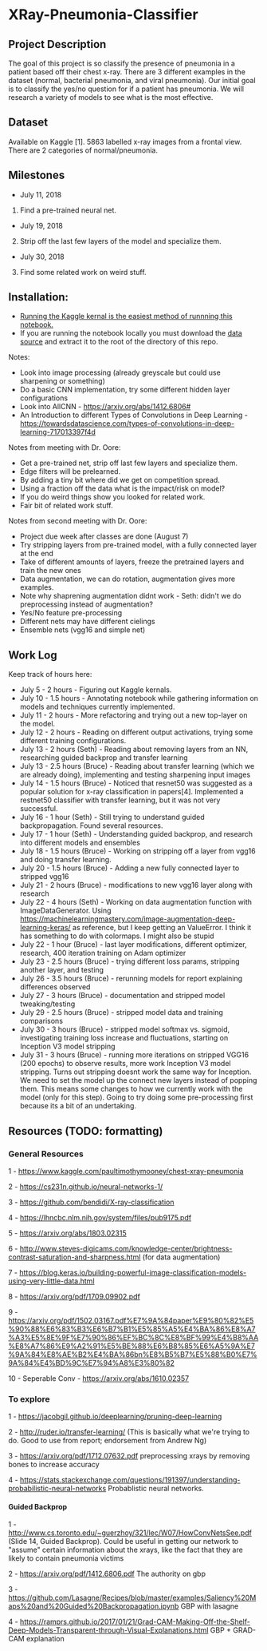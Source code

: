 # XRay-Pneumonia-Classifier

## Project Description
The goal of this project is so classify the presence of pneumonia in a patient based off their chest x-ray. There are 3 different examples in the dataset (normal, bacterial pneumonia, and viral pneumonia). Our initial goal is to classify the yes/no question for if a patient has pneumonia. We will research a variety of models to see what is the most effective.

## Dataset
Available on Kaggle [1]. 5863 labelled x-ray images from a frontal view. There are 2 categories of normal/pneumonia.

## Milestones
* July 11, 2018
1. Find a pre-trained neural net.
* July 19, 2018
2. Strip off the last few layers of the model and specialize them.
* July 30, 2018
3. Find some related work on weird stuff. 

## Installation:
* [Running the Kaggle kernal is the easiest method of runnning this notebook.](https://www.kaggle.com/brucemacd/detecting-pneumonia-in-x-ray-images)
* If you are running the notebook locally you must download the [data source](https://www.kaggle.com/paultimothymooney/chest-xray-pneumonia) and extract it to the root of the directory of this repo.
 

Notes:
* Look into image processing (already greyscale but could use sharpening or something)
* Do a basic CNN implementation, try some different hidden layer configurations
* Look into AllCNN - https://arxiv.org/abs/1412.6806#
* An Introduction to different Types of Convolutions in Deep Learning - https://towardsdatascience.com/types-of-convolutions-in-deep-learning-717013397f4d

Notes from meeting with Dr. Oore:
* Get a pre-trained net, strip off last few layers and specialize them.
* Edge filters will be prelearned. 
* By adding a tiny bit where did we get on competition spread.
* Using a fraction off the data what is the impact/risk on model?
* If you do weird things show you looked for related work.
* Fair bit of related work stuff.

Notes from second meeting with Dr. Oore:
* Project due week after classes are done (August 7)
* Try stripping layers from pre-trained model, with a fully connected layer at the end
* Take of different amounts of layers, freeze the pretrained layers and train the new ones
* Data augmentation, we can do rotation, augmentation gives more examples.
* Note why shaprening augmentation didnt work - Seth: didn't we do preprocessing instead of augmentation?
* Yes/No feature pre-processing
* Different nets may have different cielings
* Ensemble nets (vgg16 and simple net)

## Work Log
Keep track of hours here:

* July 5 - 2 hours - Figuring out Kaggle kernals. 
* July 10 - 1.5 hours - Annotating notebook while gathering information on models and techniques currently implemented.
* July 11 - 2 hours - More refactoring and trying out a new top-layer on the model.
* July 12 - 2 hours - Reading on different output activations, trying some different training configurations.
* July 13 - 2 hours (Seth) - Reading about removing layers from an NN, researching guided backprop and transfer learning
* July 13 - 2.5 hours (Bruce) - Reading about transfer learning (which we are already doing), implementing and testing sharpening input images
* July 14 - 1.5 hours (Bruce) - Noticed that resnet50 was suggested as a popular solution for x-ray classification in papers[4]. Implemented a restnet50 classifier with transfer learning, but it was not very successful.
* July 16 - 1 hour (Seth) - Still trying to understand guided backpropagation. Found several resources.
* July 17 - 1 hour (Seth) - Understanding guided backprop, and research into different models and ensembles
* July 18 - 1.5 hours (Bruce) - Working on stripping off a layer from vgg16 and doing transfer learning.
* July 20 - 1.5 hours (Bruce) - Adding a new fully connected layer to stripped vgg16
* July 21 - 2 hours (Bruce) - modifications to new vgg16 layer along with research
* July 22 - 4 hours (Seth) - Working on data augmentation function with ImageDataGenerator. Using https://machinelearningmastery.com/image-augmentation-deep-learning-keras/ as reference, but I keep getting an ValueError. I think it has something to do with colormaps. I might also be stupid
* July 22 - 1 hour (Bruce) - last layer modifications, different optimizer, research, 400 iteration training on Adam optimizer
* July 23 - 2.5 hours (Bruce) - trying different loss params, stripping another layer, and testing
* July 26 - 3.5 hours (Bruce) - rerunning models for report explaining differences observed
* July 27 - 3 hours (Bruce) - documentation and stripped model tweaking/testing
* July 29 - 2.5 hours (Bruce) - stripped model data and training comparisons
* July 30 - 3 hours (Bruce) - stripped model softmax vs. sigmoid, investigating training loss increase and fluctuations, starting on Inception V3 model stripping
* July 31 - 3 hours (Bruce) - running more iterations on stripped VGG16 (200 epochs) to observe results, more work Inception V3 model stripping. Turns out stripping doesnt work the same way for Inception. We need to set the model up the connect new layers instead of popping them. This means some changes to how we currently work with the model (only for this step). Going to try doing some pre-processing first because its a bit of an undertaking.

## Resources (TODO: formatting)
### General Resources
1 - https://www.kaggle.com/paultimothymooney/chest-xray-pneumonia

2 - https://cs231n.github.io/neural-networks-1/

3 - https://github.com/bendidi/X-ray-classification

4 - https://lhncbc.nlm.nih.gov/system/files/pub9175.pdf

5 - https://arxiv.org/abs/1803.02315

6 - http://www.steves-digicams.com/knowledge-center/brightness-contrast-saturation-and-sharpness.html (for data augmentation)

7 - https://blog.keras.io/building-powerful-image-classification-models-using-very-little-data.html

8 - https://arxiv.org/pdf/1709.09902.pdf

9 - https://arxiv.org/pdf/1502.03167.pdf%E7%9A%84paper%E9%80%82%E5%90%88%E6%83%B3%E6%B7%B1%E5%85%A5%E4%BA%86%E8%A7%A3%E5%8E%9F%E7%90%86%EF%BC%8C%E8%BF%99%E4%B8%AA%E8%A7%86%E9%A2%91%E5%BE%88%E6%B8%85%E6%A5%9A%E7%9A%84%E8%AE%B2%E4%BA%86bn%E8%B5%B7%E5%88%B0%E7%9A%84%E4%BD%9C%E7%94%A8%E3%80%82

10 - Seperable Conv - https://arxiv.org/abs/1610.02357

### To explore
1 - https://jacobgil.github.io/deeplearning/pruning-deep-learning

2 - http://ruder.io/transfer-learning/  (This is basically what we're trying to do. Good to use from report; endorsement from Andrew Ng)

3 - https://arxiv.org/pdf/1712.07632.pdf preprocessing xrays by removing bones to increase accuracy

4 - https://stats.stackexchange.com/questions/191397/understanding-probabilistic-neural-networks Probablistic neural networks. 

#### Guided Backprop
1 - http://www.cs.toronto.edu/~guerzhoy/321/lec/W07/HowConvNetsSee.pdf (Slide 14, Guided Backprop). Could be useful in getting our network to "assume" certain information about the xrays, like the fact that they are likely to contain pneumonia victims

2 - https://arxiv.org/pdf/1412.6806.pdf The authority on gbp

3 - https://github.com/Lasagne/Recipes/blob/master/examples/Saliency%20Maps%20and%20Guided%20Backpropagation.ipynb GBP with lasagne

4 - https://ramprs.github.io/2017/01/21/Grad-CAM-Making-Off-the-Shelf-Deep-Models-Transparent-through-Visual-Explanations.html   GBP + GRAD-CAM explanation
